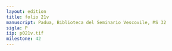 ```yaml
---
layout: edition
title: folio 21v
manuscript: Padua, Biblioteca del Seminario Vescovile, MS 32
sigla: P
iip: p021v.tif
milestone: 42
---
```

